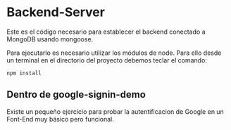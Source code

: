 # Backend-Server

Este es el código necesario para establecer el backend conectado a MongoDB usando mongoose.

Para ejecutarlo es necesario utilizar los módulos de node. Para ello desde un terminal en el directorio del proyecto debemos teclar el comando: 

```
npm install

```

## Dentro de google-signin-demo 

Existe un pequeño ejercicio para probar la autentificacion de Google en un Font-End muy básico pero funcional. 